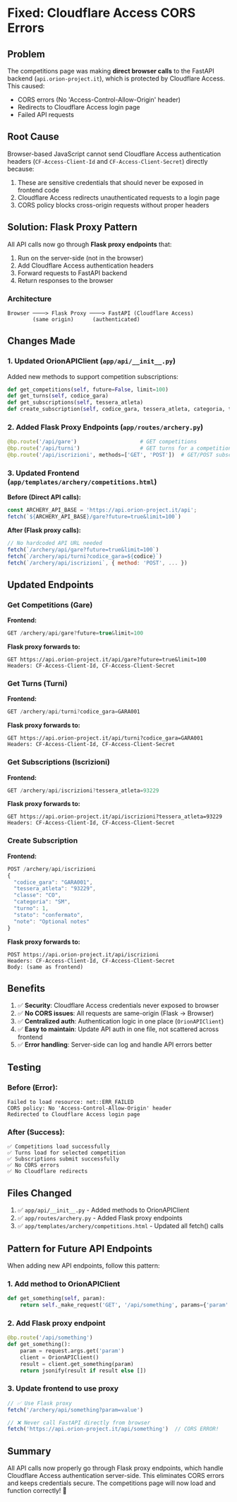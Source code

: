 # Fixed: Cloudflare Access CORS Errors

## Problem
The competitions page was making **direct browser calls** to the FastAPI backend (`api.orion-project.it`), which is protected by Cloudflare Access. This caused:
- CORS errors (No 'Access-Control-Allow-Origin' header)
- Redirects to Cloudflare Access login page
- Failed API requests

## Root Cause
Browser-based JavaScript cannot send Cloudflare Access authentication headers (`CF-Access-Client-Id` and `CF-Access-Client-Secret`) directly because:
1. These are sensitive credentials that should never be exposed in frontend code
2. Cloudflare Access redirects unauthenticated requests to a login page
3. CORS policy blocks cross-origin requests without proper headers

## Solution: Flask Proxy Pattern
All API calls now go through **Flask proxy endpoints** that:
1. Run on the server-side (not in the browser)
2. Add Cloudflare Access authentication headers
3. Forward requests to FastAPI backend
4. Return responses to the browser

### Architecture
```
Browser ────> Flask Proxy ────> FastAPI (Cloudflare Access)
        (same origin)      (authenticated)
```

## Changes Made

### 1. Updated OrionAPIClient (`app/api/__init__.py`)
Added new methods to support competition subscriptions:
```python
def get_competitions(self, future=False, limit=100)
def get_turns(self, codice_gara)
def get_subscriptions(self, tessera_atleta)
def create_subscription(self, codice_gara, tessera_atleta, categoria, turno, stato, note)
```

### 2. Added Flask Proxy Endpoints (`app/routes/archery.py`)
```python
@bp.route('/api/gare')                    # GET competitions
@bp.route('/api/turni')                   # GET turns for a competition
@bp.route('/api/iscrizioni', methods=['GET', 'POST'])  # GET/POST subscriptions
```

### 3. Updated Frontend (`app/templates/archery/competitions.html`)
**Before (Direct API calls):**
```javascript
const ARCHERY_API_BASE = 'https://api.orion-project.it/api';
fetch(`${ARCHERY_API_BASE}/gare?future=true&limit=100`)
```

**After (Flask proxy calls):**
```javascript
// No hardcoded API URL needed
fetch(`/archery/api/gare?future=true&limit=100`)
fetch(`/archery/api/turni?codice_gara=${codice}`)
fetch(`/archery/api/iscrizioni`, { method: 'POST', ... })
```

## Updated Endpoints

### Get Competitions (Gare)
**Frontend:**
```javascript
GET /archery/api/gare?future=true&limit=100
```
**Flask proxy forwards to:**
```
GET https://api.orion-project.it/api/gare?future=true&limit=100
Headers: CF-Access-Client-Id, CF-Access-Client-Secret
```

### Get Turns (Turni)
**Frontend:**
```javascript
GET /archery/api/turni?codice_gara=GARA001
```
**Flask proxy forwards to:**
```
GET https://api.orion-project.it/api/turni?codice_gara=GARA001
Headers: CF-Access-Client-Id, CF-Access-Client-Secret
```

### Get Subscriptions (Iscrizioni)
**Frontend:**
```javascript
GET /archery/api/iscrizioni?tessera_atleta=93229
```
**Flask proxy forwards to:**
```
GET https://api.orion-project.it/api/iscrizioni?tessera_atleta=93229
Headers: CF-Access-Client-Id, CF-Access-Client-Secret
```

### Create Subscription
**Frontend:**
```javascript
POST /archery/api/iscrizioni
{
  "codice_gara": "GARA001",
  "tessera_atleta": "93229",
  "classe": "CO",
  "categoria": "SM",
  "turno": 1,
  "stato": "confermato",
  "note": "Optional notes"
}
```
**Flask proxy forwards to:**
```
POST https://api.orion-project.it/api/iscrizioni
Headers: CF-Access-Client-Id, CF-Access-Client-Secret
Body: (same as frontend)
```

## Benefits

1. ✅ **Security**: Cloudflare Access credentials never exposed to browser
2. ✅ **No CORS issues**: All requests are same-origin (Flask → Browser)
3. ✅ **Centralized auth**: Authentication logic in one place (`OrionAPIClient`)
4. ✅ **Easy to maintain**: Update API auth in one file, not scattered across frontend
5. ✅ **Error handling**: Server-side can log and handle API errors better

## Testing

### Before (Error):
```
Failed to load resource: net::ERR_FAILED
CORS policy: No 'Access-Control-Allow-Origin' header
Redirected to Cloudflare Access login page
```

### After (Success):
```
✅ Competitions load successfully
✅ Turns load for selected competition
✅ Subscriptions submit successfully
✅ No CORS errors
✅ No Cloudflare redirects
```

## Files Changed

1. ✅ `app/api/__init__.py` - Added methods to OrionAPIClient
2. ✅ `app/routes/archery.py` - Added Flask proxy endpoints
3. ✅ `app/templates/archery/competitions.html` - Updated all fetch() calls

## Pattern for Future API Endpoints

When adding new API endpoints, follow this pattern:

### 1. Add method to OrionAPIClient
```python
def get_something(self, param):
    return self._make_request('GET', '/api/something', params={'param': param})
```

### 2. Add Flask proxy endpoint
```python
@bp.route('/api/something')
def get_something():
    param = request.args.get('param')
    client = OrionAPIClient()
    result = client.get_something(param)
    return jsonify(result if result else [])
```

### 3. Update frontend to use proxy
```javascript
// ✅ Use Flask proxy
fetch('/archery/api/something?param=value')

// ❌ Never call FastAPI directly from browser
fetch('https://api.orion-project.it/api/something')  // CORS ERROR!
```

## Summary

All API calls now properly go through Flask proxy endpoints, which handle Cloudflare Access authentication server-side. This eliminates CORS errors and keeps credentials secure. The competitions page will now load and function correctly! 🎯
